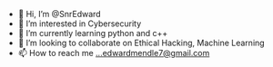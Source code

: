 - 👋 Hi, I’m @SnrEdward
- 👀 I’m interested in Cybersecurity
- 🌱 I’m currently learning python and c++
- 💞️ I’m looking to collaborate on Ethical Hacking, Machine Learning 
- 📫 How to reach me ...edwardmendle7@gmail.com 

<!---
Edwardmendle/Edwardmendle is a ✨ special ✨ repository because its `README.md` (this file) appears on your GitHub profile.
You can click the Preview link to take a look at your changes.
--->
